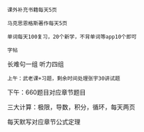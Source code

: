 	课外补充书籍每天5页

	马克思恩格斯著作每天5页

	单词每天100复习，20个新学，不背单词等app10个即可

	字帖
长难句一组
	听力四组

	上午：武老课+习题，剩余时间处理张宇30讲试题

下午：660题目对应章节题目






三大计算：极限，导数，积分，循环，每天两页

每天默写对应章节公式定理
